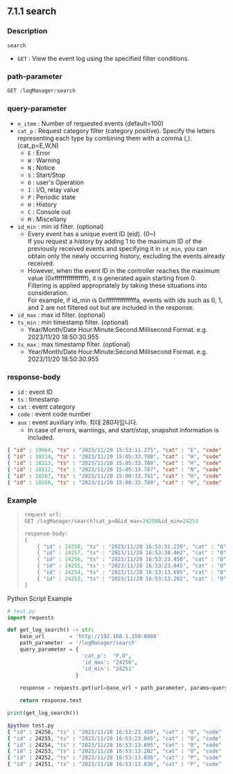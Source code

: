 ﻿## 7.1.1 search

### Description

`search`

- `GET` : View the event log using the specified filter conditions.

### path-parameter

```python
GET /logManager/search
```

### query-parameter

- `n_item` : Number of requested events (default=100)
- `cat_p` : Request category filter (category positive). Specify the letters representing each type by combining them with a comma (,). (cat_p=E,W,N)
  - `E` : Error
  - `W` : Warning
  - `N` : Notice
  - `S` : Start/Stop
  - `O` : user's Operation
  - `I` : I/O, relay value
  - `P` : Periodic state
  - `H` : History
  - `C` : Console out
  - `M` : Miscellany
- `id_min` : min id filter. (optional)
  - Every event has a unique event ID (eid). (0~)  
    If you request a history by adding 1 to the maximum ID of the previously received events and specifying it in `id_min`, you can obtain only the newly occurring history, excluding the events already received.
  - However, when the event ID in the controller reaches the maximum value (0xffffffffffffffff), it is generated again starting from 0.  
    Filtering is applied appropriately by taking these situations into consideration.  
    For example, if id_min is 0xfffffffffffffffa, events with ids such as 0, 1, and 2 are not filtered out but are included in the response.
- `id_max` : max id filter. (optional)
- `ts_min` : min timestamp filter. (optional)
  - Year/Month/Date Hour:Minute:Second.Millisecond Format. e.g. 2023/11/20 18:50:30.955
- `ts_max` : max timestamp filter. (optional)
  - Year/Month/Date Hour:Minute:Second.Millisecond Format. e.g. 2023/11/20 18:50:30.955

### response-body

- `id` : event ID
- `ts` : timestamp
- `cat` : event category
- `code` : event code number
- `aux` : event auxiliary info. 최대 280자입니다.
  - In case of errors, warnings, and start/stop, snapshot information is included.

```json
{ "id" : 19964, "ts" : "2023/11/20 15:53:11.275", "cat" : "E", "code" : "11,0,0", "aux" : "{ 'pc' : '20/3/1', 'j1' : 18.525, 'j2' : 105.000, 'j3' : -2.577, 'j4' : -14.432, 'j5' : -0.776, 'j6' : 0.314, 'sin' : '00 01 00 00 00 00 00 00', 'sout' : '05 08 06 00 00 00 00 01', 'din' : '00 00 80 00 00 00 00 00 00 00 00 00 00 00 00 00 00 00 00 00 00 00 00 00 00 00 00 00 00 00 00 C0', 'dout' : '00 00 80 00 00 00 00 00 00 00 00 00 00 00 00 00 00 00 00 00 00 00 00 00 00 00 00 00 00 00 00 C0' }" }
{ "id" : 18314, "ts" : "2023/11/20 15:05:33.788", "cat" : "H", "code" : "hist", "aux" : "(    976)Power saving = on " }
{ "id" : 18313, "ts" : "2023/11/20 15:05:33.788", "cat" : "H", "code" : "hist", "aux" : "(=Stamp=)[2023/11/20 15:05:33](+299996445us) " }
{ "id" : 18312, "ts" : "2023/11/20 15:05:33.787", "cat" : "N", "code" : "5", "aux" : "{ 'pc' : '20/3/1' }" }
{ "id" : 18267, "ts" : "2023/11/20 15:00:33.791", "cat" : "H", "code" : "hist", "aux" : "(   2001)    .end ;(P20/S3/F1) " }
{ "id" : 18266, "ts" : "2023/11/20 15:00:33.789", "cat" : "H", "code" : "hist", "aux" : "( 738785)S3  .move P,spd=500mm/sec,accu=4,tool=0 " }
```

### Example

<blockquote>

```python
request url:
GET /logManager/search?cat_p=O&id_max=24258&id_min=24253

response-body:
{
    { "id" : 24258, "ts" : "2023/11/28 16:53:31.239", "cat" : "O", "code" : "K.Click", "aux" : "Right" }
    { "id" : 24257, "ts" : "2023/11/28 16:53:30.462", "cat" : "O", "code" : "K.Down", "aux" : "SHIFT" }
    { "id" : 24256, "ts" : "2023/11/28 16:53:23.450", "cat" : "O", "code" : "K.Up", "aux" : "CTRL" }
    { "id" : 24255, "ts" : "2023/11/28 16:53:23.045", "cat" : "O", "code" : "K.Down", "aux" : "CTRL" }
    { "id" : 24254, "ts" : "2023/11/28 16:53:13.695", "cat" : "O", "code" : "K.Up", "aux" : "CTRL" }
    { "id" : 24253, "ts" : "2023/11/28 16:53:13.202", "cat" : "O", "code" : "K.Down", "aux" : "CTRL" }
}
```

</blockquote>

Python Script Example

```python
# test.py
import requests

def get_log_search() -> str:
    base_url        = 'http://192.168.1.150:8888'
    path_parameter  = '/logManager/search'
    query_parameter = { 
                        'cat_p':  "P,O", 
                        'id_max': "24256", 
                        'id_min': "24251" 
                      }
    
    response = requests.get(url=base_url + path_parameter, params=query_parameter)

    return response.text

print(get_log_search())
```
```sh
$python test.py
{ "id" : 24256, "ts" : "2023/11/28 16:53:23.450", "cat" : "O", "code" : "K.Up", "aux" : "CTRL" }
{ "id" : 24255, "ts" : "2023/11/28 16:53:23.045", "cat" : "O", "code" : "K.Down", "aux" : "CTRL" }
{ "id" : 24254, "ts" : "2023/11/28 16:53:13.695", "cat" : "O", "code" : "K.Up", "aux" : "CTRL" }
{ "id" : 24253, "ts" : "2023/11/28 16:53:13.202", "cat" : "O", "code" : "K.Down", "aux" : "CTRL" }
{ "id" : 24252, "ts" : "2023/11/28 16:53:13.036", "cat" : "P", "code" : "fb7.dil", "aux" : "00000000,00000000,00000000,00000000,00000000,00000000,00000000,00000000,00000000,00000000,00000000,00000000,00000000,00000000,00000000,00000000,00000000,00000000,00000000,00000000,00000000,00000000,00000000,00000000,00000000,00000000,00000000,00000000,00000000,00000000" }
{ "id" : 24251, "ts" : "2023/11/28 16:53:13.036", "cat" : "P", "code" : "fb7.dol", "aux" : "00000000,00000000,00000000,00000000,00000000,00000000,00000000,00000000,00000000,00000000,00000000,00000000,00000000,00000000,00000000,00000000,00000000,00000000,00000000,00000000,00000000,00000000,00000000,00000000,00000000,00000000,00000000,00000000,00000000,00000000" }
```